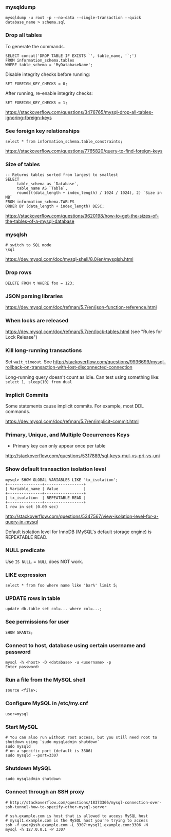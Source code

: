 ### mysqldump

```
mysqldump -u root -p --no-data --single-transaction --quick database_name > schema.sql
```


### Drop all tables

To generate the commands.

```
SELECT concat('DROP TABLE IF EXISTS `', table_name, '`;')
FROM information_schema.tables
WHERE table_schema = 'MyDatabaseName';
```

Disable integrity checks before running:

```
SET FOREIGN_KEY_CHECKS = 0;
```

After running, re-enable integrity checks:

```
SET FOREIGN_KEY_CHECKS = 1;
```

https://stackoverflow.com/questions/3476765/mysql-drop-all-tables-ignoring-foreign-keys


### See foreign key relationships

```
select * from information_schema.table_constraints;
```

https://stackoverflow.com/questions/7765820/query-to-find-foreign-keys


### Size of tables

```
-- Returns tables sorted from largest to smallest
SELECT
     table_schema as `Database`,
     table_name AS `Table`,
     round(((data_length + index_length) / 1024 / 1024), 2) `Size in MB`
FROM information_schema.TABLES
ORDER BY (data_length + index_length) DESC;
```

https://stackoverflow.com/questions/9620198/how-to-get-the-sizes-of-the-tables-of-a-mysql-database


### mysqlsh

```
# switch to SQL mode
\sql
```

https://dev.mysql.com/doc/mysql-shell/8.0/en/mysqlsh.html


### Drop rows

```
DELETE FROM t WHERE foo = 123;
```


### JSON parsing libraries

https://dev.mysql.com/doc/refman/5.7/en/json-function-reference.html


### When locks are released

https://dev.mysql.com/doc/refman/5.7/en/lock-tables.html (see "Rules for Lock Release")


### Kill long-running transactions

Set `wait_timeout`. See http://stackoverflow.com/questions/9936699/mysql-rollback-on-transaction-with-lost-disconnected-connection

Long-running query doesn't count as idle. Can test using something like: `select 1, sleep(10) from dual`


### Implicit Commits

Some statements cause implicit commits. For example, most DDL commands.

https://dev.mysql.com/doc/refman/5.7/en/implicit-commit.html


### Primary, Unique, and Multiple Occurrences Keys

* Primary key can only appear once per table

http://stackoverflow.com/questions/5317889/sql-keys-mul-vs-pri-vs-uni


### Show default transaction isolation level

```
mysql> SHOW GLOBAL VARIABLES LIKE 'tx_isolation';
+---------------+-----------------+
| Variable_name | Value           |
+---------------+-----------------+
| tx_isolation  | REPEATABLE-READ |
+---------------+-----------------+
1 row in set (0.00 sec)
```

http://stackoverflow.com/questions/5347567/view-isolation-level-for-a-query-in-mysql

Default isolation level for InnoDB (MySQL's default storage engine) is REPEATABLE READ.


### NULL predicate

Use `IS NULL`. `= NULL` does NOT work.


### LIKE expression

```
select * from foo where name like 'bar%' limit 5;
```


### UPDATE rows in table

```
update db.table set col=... where col=...;
```


### See permissions for user

```
SHOW GRANTS;
```


### Connect to host, database using certain username and password

```
mysql -h <host> -D <database> -u <username> -p
Enter password:
```


### Run a file from the MySQL shell

```
source <file>;
```


### Configure MySQL in /etc/my.cnf

```
user=mysql
```

### Start MySQL

```
# You can also run without root access, but you still need root to shutdown using `sudo mysqladmin shutdown`
sudo mysqld
# on a specific port (default is 3306)
sudo mysqld --port=3307
```

### Shutdown MySQL

```
sudo mysqladmin shutdown
```


### Connect through an SSH proxy

```
# http://stackoverflow.com/questions/18373366/mysql-connection-over-ssh-tunnel-how-to-specify-other-mysql-server

# ssh.example.com is host that is allowed to access MySQL host
# mysql1.example.com is the MySQL host you're trying to access
ssh -f user@ssh.example.com -L 3307:mysql1.example.com:3306 -N
mysql -h 127.0.0.1 -P 3307
```